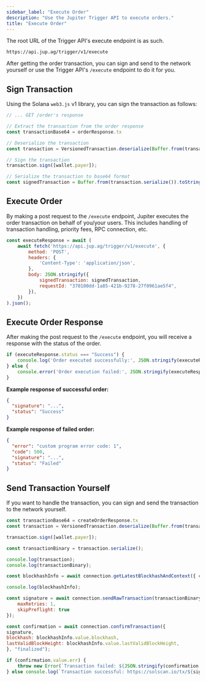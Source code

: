 ```yaml
---
sidebar_label: "Execute Order"
description: "Use the Jupiter Trigger API to execute orders."
title: "Execute Order"
---
```


<head>
    <title>Execute Order</title>
    <meta name="twitter:card" content="summary" />
</head>

The root URL of the Trigger API's execute endpoint is as such.

```
https://api.jup.ag/trigger/v1/execute
```

After getting the order transaction, you can sign and send to the network yourself or use the Trigger API's `/execute` endpoint to do it for you.

## Sign Transaction

Using the Solana `web3.js` v1 library, you can sign the transaction as follows:

```js
// ... GET /order's response

// Extract the transaction from the order response
const transactionBase64 = orderResponse.tx

// Deserialize the transaction
const transaction = VersionedTransaction.deserialize(Buffer.from(transactionBase64, 'base64'));

// Sign the transaction
transaction.sign([wallet.payer]);

// Serialize the transaction to base64 format
const signedTransaction = Buffer.from(transaction.serialize()).toString('base64');
```

## Execute Order

By making a post request to the `/execute` endpoint, Jupiter executes the order transaction on behalf of you/your users. This includes handling of transaction handling, priority fees, RPC connection, etc.

```jsx
const executeResponse = await (
    await fetch('https://api.jup.ag/trigger/v1/execute', {
        method: 'POST',
        headers: {
            'Content-Type': 'application/json',
        },
        body: JSON.stringify({
            signedTransaction: signedTransaction,
            requestId: "370100dd-1a85-421b-9278-27f0961ae5f4",
        }),
    })
).json();
```

## Execute Order Response

After making the post request to the `/execute` endpoint, you will receive a response with the status of the order.

```jsx
if (executeResponse.status === "Success") {
    console.log('Order executed successfully:', JSON.stringify(executeResponse, null, 2));
} else {
    console.error('Order execution failed:', JSON.stringify(executeResponse, null, 2));
}
```

**Example response of successful order:**

```json
{
  "signature": "...",
  "status": "Success"
}
```

**Example response of failed order:**

```json
{
  "error": "custom program error code: 1",
  "code": 500,
  "signature": "...",
  "status": "Failed"
}
```

## Send Transaction Yourself

If you want to handle the transaction, you can sign and send the transaction to the network yourself.

```jsx
const transactionBase64 = createOrderResponse.tx
const transaction = VersionedTransaction.deserialize(Buffer.from(transactionBase64, 'base64'));

transaction.sign([wallet.payer]);

const transactionBinary = transaction.serialize();

console.log(transaction);
console.log(transactionBinary);

const blockhashInfo = await connection.getLatestBlockhashAndContext({ commitment: "finalized" });

console.log(blockhashInfo);

const signature = await connection.sendRawTransaction(transactionBinary, {
    maxRetries: 1,
    skipPreflight: true
});

const confirmation = await connection.confirmTransaction({
signature,
blockhash: blockhashInfo.value.blockhash,
lastValidBlockHeight: blockhashInfo.value.lastValidBlockHeight,
}, "finalized");

if (confirmation.value.err) {
    throw new Error(`Transaction failed: ${JSON.stringify(confirmation.value.err)}\n\nhttps://solscan.io/tx/${signature}`);
} else console.log(`Transaction successful: https://solscan.io/tx/${signature}`);
```
